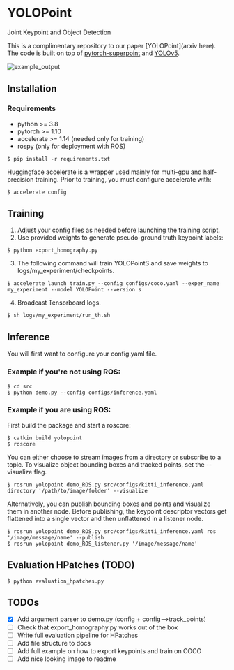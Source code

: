 # YOLOPoint
Joint Keypoint and Object Detection

This is a complimentary repository to our paper [YOLOPoint](arxiv here).
The code is built on top of [pytorch-superpoint](https://github.com/eric-yyjau/pytorch-superpoint) and [YOLOv5](https://github.com/ultralytics/yolov5).

![example_output](figures/0011.gif "Removing keypoints on dynamic objects")

## Installation
### Requirements
- python >= 3.8
- pytorch >= 1.10
- accelerate >= 1.14 (needed only for training)
- rospy (only for deployment with ROS)

```
$ pip install -r requirements.txt
```
Huggingface accelerate is a wrapper used mainly for multi-gpu and half-precision training.
Prior to training, you must configure accelerate with:
```
$ accelerate config
```

## Training
1. Adjust your config files as needed before launching the training script.
2. Use provided weights to generate pseudo-ground truth keypoint labels:
```
$ python export_homography.py
```
3. The following command will train YOLOPointS and save weights to logs/my_experiment/checkpoints.
```
$ accelerate launch train.py --config configs/coco.yaml --exper_name my_experiment --model YOLOPoint --version s
```
4. Broadcast Tensorboard logs.
```
$ sh logs/my_experiment/run_th.sh
```

## Inference
You will first want to configure your config.yaml file.
### Example if you're not using ROS:
```
$ cd src
$ python demo.py --config configs/inference.yaml
```

### Example if you are using ROS:
First build the package and start a roscore:
```
$ catkin build yolopoint
$ roscore
```
You can either choose to stream images from a directory or subscribe to a topic.
To visualize object bounding boxes and tracked points, set the --visualize flag.
```
$ rosrun yolopoint demo_ROS.py src/configs/kitti_inference.yaml directory '/path/to/image/folder' --visualize
```
Alternatively, you can publish bounding boxes and points and visualize them in another node.
Before publishing, the keypoint descriptor vectors get flattened into a single vector and then unflattened in a listener node.
```
$ rosrun yolopoint demo_ROS.py src/configs/kitti_inference.yaml ros '/image/message/name' --publish
$ rosrun yolopoint demo_ROS_listener.py '/image/message/name'
```

## Evaluation HPatches (TODO)
```
$ python evaluation_hpatches.py
```

## TODOs
- [x] Add argument parser to demo.py (config + config-->track_points)
- [ ] Check that export_homography.py works out of the box
- [ ] Write full evaluation pipeline for HPatches
- [ ] Add file structure to docs
- [ ] Add full example on how to export keypoints and train on COCO
- [ ] Add nice looking image to readme
